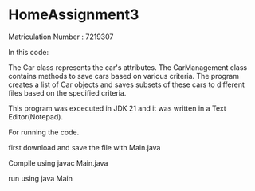 # HomeAssignment3
Matriculation Number : 7219307

In this code:

The Car class represents the car's attributes. The CarManagement class contains methods to save cars based on various criteria. The program creates a list of Car objects and saves subsets of these cars to different files based on the specified criteria.

This program was excecuted in JDK 21 and it was written in a Text Editor(Notepad).

For running the code.

first download and save the file with Main.java

Compile using javac Main.java

run using java Main

